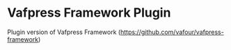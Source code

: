 Vafpress Framework Plugin
=========================

Plugin version of Vafpress Framework (https://github.com/vafour/vafpress-framework)
